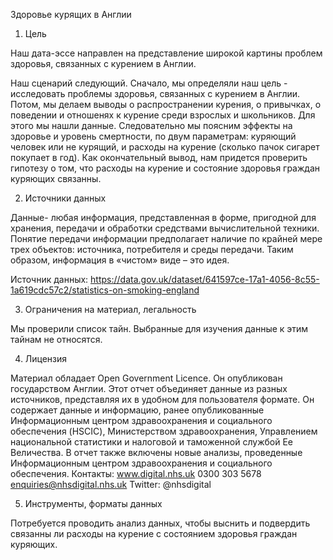 Здоровье курящих в Англии

1. Цель

Наш дата-эссе направлен на представление широкой картины проблем здоровья, связанных с курением в Англии.

Наш сценарий следующий. Сначало, мы определяли наш цель - исследовать проблемы здоровья, связанных с курением в Англии. Потом, мы делаем выводы о распространении курения, о привычках, о поведении и отношенях к курение среди взрослых и школьников. Для этого мы нашли данные. Следовательно мы поясним эффекты на здоровье и уровень смертности, по двум параметрам: куряющий человек или не курящий, и расходы на курение (сколько пачок сигарет покупает в год).
Как окончательный вывод, нам придется проверить гипотезу о том, что расходы на курение и состояние здоровья граждан куряющих связанны.

2. Источники данных

Данные- любая информация, представленная в форме, пригодной для хранения, передачи и обработки средствами вычислительной техники. Понятие передачи информации предполагает наличие по крайней мере трех объектов: источника, потребителя и среды передачи. Таким образом, информация в «чистом» виде – это идея.

Источник данных:
https://data.gov.uk/dataset/641597ce-17a1-4056-8c55-1a619cdc57c2/statistics-on-smoking-england

3. Ограничения на материал, легальность

Мы проверили список тайн. Выбранные для изучения данные к этим тайнам не относятся.

4. Лицензия

Материал обладает Open Government Licence. Он опубликован государством Англии. Этот отчет объединяет данные из разных источников, представляя их в удобном для пользователя формате. Он содержает данные и информацию, ранее опубликованные Информационным центром здравоохранения и социального обеспечения (HSCIC), Министерством здравоохранения, Управлением национальной статистики и налоговой и таможенной службой Ее Величества. В отчет также включены новые анализы, проведенные Информационным центром здравоохранения и социального обеспечения.
Контакты: 
www.digital.nhs.uk
0300 303 5678  
enquiries@nhsdigital.nhs.uk
Twitter: @nhsdigital

5. Инструменты, форматы данных

Потребуется проводить анализ данных, чтобы выснить и подвердить связанны ли расходы на курение с состоянием здоровья граждан куряющих.

